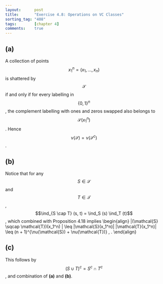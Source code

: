 ```yaml
---
layout:      post
title:       "Exercise 4.8: Operations on VC Classes"
sorting_tag: "408"
tags:        [chapter 4]
comments:    true
---
```


## (a)

A collection of points $$x_{1}^n = (x_1, \ldots, x_n)$$ is shattered by
$$\mathcal{S}$$ if and only if for every labelling in $$\{ 0, 1 \}^n$$, the
complement labelling with ones and zeros swapped also belongs to
$$\mathcal{S}(x_1^n)$$. Hence $$\nu(\mathcal{S})=\nu(\mathcal{S}^c)$$.


## (b)

Notice that for any $$S \in \mathcal{S}$$ and $$T \in \mathcal{T}$$,
$$\ind_{S \cap T} (s, t) = \ind_S (s) \ind_T (t)$$, which combined with
Proposition 4.18 implies
\begin{align}
  |(\mathcal{S} \sqcap \mathcal{T})(x\_1^n) |
  \leq
  |\mathcal{S}(x\_1^n)| |\mathcal{T}(x\_1^n)|
  \leq
  (n + 1)^{\nu(\mathcal{S}) + \nu(\mathcal{T})}
  \, .
\end{align}


## (c)

This follows by $$(S \cup T)^c = S^c \cap T^c$$, and combination of **(a)** and **(b)**.

